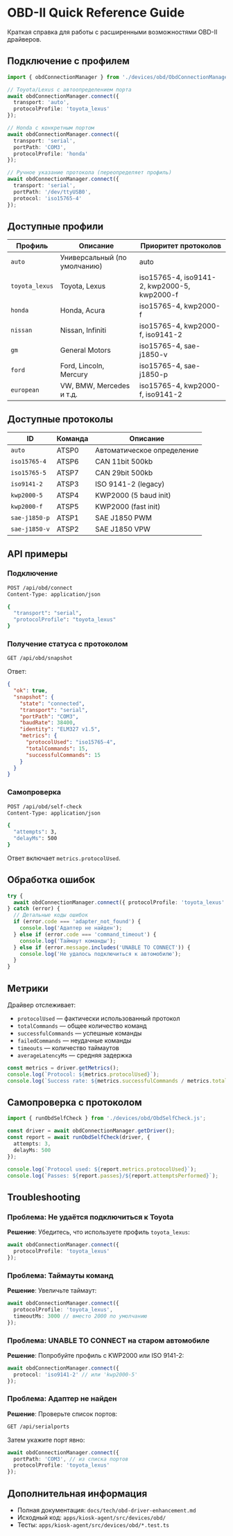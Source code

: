 # OBD-II Quick Reference Guide

Краткая справка для работы с расширенными возможностями OBD-II драйверов.

## Подключение с профилем

```typescript
import { obdConnectionManager } from './devices/obd/ObdConnectionManager.js';

// Toyota/Lexus с автоопределением порта
await obdConnectionManager.connect({
  transport: 'auto',
  protocolProfile: 'toyota_lexus'
});

// Honda с конкретным портом
await obdConnectionManager.connect({
  transport: 'serial',
  portPath: 'COM3',
  protocolProfile: 'honda'
});

// Ручное указание протокола (переопределяет профиль)
await obdConnectionManager.connect({
  transport: 'serial',
  portPath: '/dev/ttyUSB0',
  protocol: 'iso15765-4'
});
```

## Доступные профили

| Профиль | Описание | Приоритет протоколов |
|---------|----------|----------------------|
| `auto` | Универсальный (по умолчанию) | auto |
| `toyota_lexus` | Toyota, Lexus | iso15765-4, iso9141-2, kwp2000-5, kwp2000-f |
| `honda` | Honda, Acura | iso15765-4, kwp2000-f |
| `nissan` | Nissan, Infiniti | iso15765-4, kwp2000-f, iso9141-2 |
| `gm` | General Motors | iso15765-4, sae-j1850-v |
| `ford` | Ford, Lincoln, Mercury | iso15765-4, sae-j1850-p |
| `european` | VW, BMW, Mercedes и т.д. | iso15765-4, kwp2000-f, iso9141-2 |

## Доступные протоколы

| ID | Команда | Описание |
|----|---------|----------|
| `auto` | ATSP0 | Автоматическое определение |
| `iso15765-4` | ATSP6 | CAN 11bit 500kb |
| `iso15765-5` | ATSP7 | CAN 29bit 500kb |
| `iso9141-2` | ATSP3 | ISO 9141-2 (legacy) |
| `kwp2000-5` | ATSP4 | KWP2000 (5 baud init) |
| `kwp2000-f` | ATSP5 | KWP2000 (fast init) |
| `sae-j1850-p` | ATSP1 | SAE J1850 PWM |
| `sae-j1850-v` | ATSP2 | SAE J1850 VPW |

## API примеры

### Подключение

```bash
POST /api/obd/connect
Content-Type: application/json

{
  "transport": "serial",
  "protocolProfile": "toyota_lexus"
}
```

### Получение статуса с протоколом

```bash
GET /api/obd/snapshot
```

Ответ:
```json
{
  "ok": true,
  "snapshot": {
    "state": "connected",
    "transport": "serial",
    "portPath": "COM3",
    "baudRate": 38400,
    "identity": "ELM327 v1.5",
    "metrics": {
      "protocolUsed": "iso15765-4",
      "totalCommands": 15,
      "successfulCommands": 15
    }
  }
}
```

### Самопроверка

```bash
POST /api/obd/self-check
Content-Type: application/json

{
  "attempts": 3,
  "delayMs": 500
}
```

Ответ включает `metrics.protocolUsed`.

## Обработка ошибок

```typescript
try {
  await obdConnectionManager.connect({ protocolProfile: 'toyota_lexus' });
} catch (error) {
  // Детальные коды ошибок
  if (error.code === 'adapter_not_found') {
    console.log('Адаптер не найден');
  } else if (error.code === 'command_timeout') {
    console.log('Таймаут команды');
  } else if (error.message.includes('UNABLE TO CONNECT')) {
    console.log('Не удалось подключиться к автомобилю');
  }
}
```

## Метрики

Драйвер отслеживает:
- `protocolUsed` — фактически использованный протокол
- `totalCommands` — общее количество команд
- `successfulCommands` — успешные команды
- `failedCommands` — неудачные команды
- `timeouts` — количество таймаутов
- `averageLatencyMs` — средняя задержка

```typescript
const metrics = driver.getMetrics();
console.log(`Protocol: ${metrics.protocolUsed}`);
console.log(`Success rate: ${metrics.successfulCommands / metrics.totalCommands * 100}%`);
```

## Самопроверка с протоколом

```typescript
import { runObdSelfCheck } from './devices/obd/ObdSelfCheck.js';

const driver = await obdConnectionManager.getDriver();
const report = await runObdSelfCheck(driver, {
  attempts: 3,
  delayMs: 500
});

console.log(`Protocol used: ${report.metrics.protocolUsed}`);
console.log(`Passes: ${report.passes}/${report.attemptsPerformed}`);
```

## Troubleshooting

### Проблема: Не удаётся подключиться к Toyota

**Решение**: Убедитесь, что используете профиль `toyota_lexus`:
```typescript
await obdConnectionManager.connect({
  protocolProfile: 'toyota_lexus'
});
```

### Проблема: Таймауты команд

**Решение**: Увеличьте таймаут:
```typescript
await obdConnectionManager.connect({
  protocolProfile: 'toyota_lexus',
  timeoutMs: 3000 // вместо 2000 по умолчанию
});
```

### Проблема: UNABLE TO CONNECT на старом автомобиле

**Решение**: Попробуйте профиль с KWP2000 или ISO 9141-2:
```typescript
await obdConnectionManager.connect({
  protocol: 'iso9141-2' // или 'kwp2000-5'
});
```

### Проблема: Адаптер не найден

**Решение**: Проверьте список портов:
```bash
GET /api/serialports
```

Затем укажите порт явно:
```typescript
await obdConnectionManager.connect({
  portPath: 'COM3', // из списка портов
  protocolProfile: 'toyota_lexus'
});
```

## Дополнительная информация

- Полная документация: `docs/tech/obd-driver-enhancement.md`
- Исходный код: `apps/kiosk-agent/src/devices/obd/`
- Тесты: `apps/kiosk-agent/src/devices/obd/*.test.ts`
